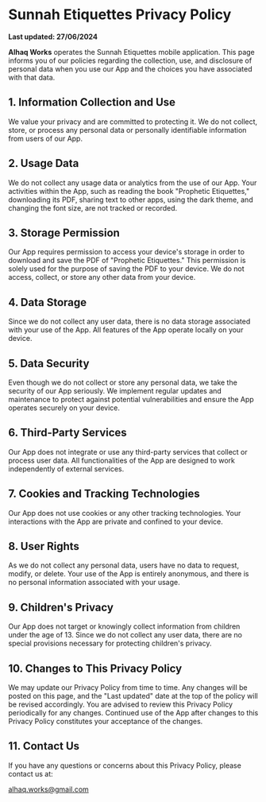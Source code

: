 # Sunnah Etiquettes Privacy Policy
**Last updated: 27/06/2024**

**Alhaq Works** operates the Sunnah Etiquettes mobile application. This page informs you of our policies regarding the collection, use, and disclosure of personal data when you use our App and the choices you have associated with that data.

## 1. Information Collection and Use

We value your privacy and are committed to protecting it. We do not collect, store, or process any personal data or personally identifiable information from users of our App.

## 2. Usage Data

We do not collect any usage data or analytics from the use of our App. Your activities within the App, such as reading the book "Prophetic Etiquettes," downloading its PDF, sharing text to other apps, using the dark theme, and changing the font size, are not tracked or recorded.

## 3. Storage Permission

Our App requires permission to access your device's storage in order to download and save the PDF of "Prophetic Etiquettes." This permission is solely used for the purpose of saving the PDF to your device. We do not access, collect, or store any other data from your device.

## 4. Data Storage

Since we do not collect any user data, there is no data storage associated with your use of the App. All features of the App operate locally on your device.

## 5. Data Security

Even though we do not collect or store any personal data, we take the security of our App seriously. We implement regular updates and maintenance to protect against potential vulnerabilities and ensure the App operates securely on your device.

## 6. Third-Party Services

Our App does not integrate or use any third-party services that collect or process user data. All functionalities of the App are designed to work independently of external services.

## 7. Cookies and Tracking Technologies

Our App does not use cookies or any other tracking technologies. Your interactions with the App are private and confined to your device.

## 8. User Rights

As we do not collect any personal data, users have no data to request, modify, or delete. Your use of the App is entirely anonymous, and there is no personal information associated with your usage.

## 9. Children's Privacy

Our App does not target or knowingly collect information from children under the age of 13. Since we do not collect any user data, there are no special provisions necessary for protecting children's privacy.

## 10. Changes to This Privacy Policy

We may update our Privacy Policy from time to time. Any changes will be posted on this page, and the "Last updated" date at the top of the policy will be revised accordingly. You are advised to review this Privacy Policy periodically for any changes. Continued use of the App after changes to this Privacy Policy constitutes your acceptance of the changes.

## 11. Contact Us

If you have any questions or concerns about this Privacy Policy, please contact us at:

alhaq.works@gmail.com
